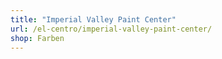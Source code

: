 ```yaml
---
title: "Imperial Valley Paint Center"
url: /el-centro/imperial-valley-paint-center/
shop: Farben
---
```

